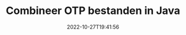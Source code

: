 ---
############################# Static ############################
layout: "auto-gen-merger"
date: 2022-10-27T19:41:56
draft: false
otherformats: pdf pps ppsx ppt pptx rtf tex vdx vsdm vsdx vssm vssx vstm vstx vsx vtx

############################# Head ############################
head_title: "Combineer OTP bestanden via Java & J2SE Documents Merger API"
head_description: "Combineer meerdere OTP-bestanden in Java met behulp van de API voor het samenvoegen van documenten met alle gegevens, stijl en opmaak als brondocumenten."

############################# Header ############################
title: "Combineer OTP bestanden in Java"
description: "Combineer OTP met een paar regels Java code."
bg_image: "https://cms.admin.containerize.com/templates/aspose/App_Themes/V3/images/bg/header1.png"
bg_overlay: false
button:
    enable: true
    icon: "fas fa-arrow-down"
    label: "Download gratis proefversie"
    link: "https://downloads.groupdocs.com/merger/java"

############################# SubMenu ############################
submenu:
    enable: true

    left:
        img_alt: "GroupDocs.Merger for Java"
        image: "https://cms.admin.containerize.com/templates/groupdocs/images/product-logos/90x90-noborder/groupdocs-merger-java.png"
        product: "GroupDocs.Merger"
        platform: "Java"

    middle:
        button:

            # button loop
            - link: "https://apireference.groupdocs.com/merger/java"
              text: "API-referentie"

            # button loop
            - link: "https://github.com/groupdocs-merger"
              text: "Codevoorbeelden"

            # button loop
            - link: "https://products.groupdocs.app/merger/family"
              text: "Live demo's"

            # button loop
            - link: "https://purchase.groupdocs.com/pricing/merger/java"
              text: "Prijzen"

    right:
        link_download: "https://downloads.groupdocs.com/merger"
        link_learn: "https://docs.groupdocs.com/merger/java"
        link_buy: "https://purchase.groupdocs.com"

############################# About ############################
about:
    enable: true
    title: "Over GroupDocs.Merger for Java API"
    content: |
        [GroupDocs.Merger for Java](/nl/merger/java/) biedt een handige oplossing om meerdere PDF, Microsoft Office (Word, Excel, PowerPoint, OneNote), OpenDocument, HTML, afbeeldingen en vele andere documenten in één bestand in Java-applicaties. GroupDocs.Merger zal u veel moeite besparen, aangezien u OTP documenten mag combineren - het is niet nodig om software van derden, desktopapplicaties of plug-ins te installeren. Nu is het niet meer nodig om uw tijd te verspillen en bestanden handmatig te combineren! De missie van GroupDoc is het leveren van de beste kwaliteit en het vereenvoudigen van documentverwerkingsworkflows.
        
        GroupDocs.Merger API is de juiste keuze voor bedrijfsoplossingen die functies voor het combineren van bestanden nodig hebben. Deze API's worden goed ondersteund op alle belangrijke besturingssystemen en platforms, waaronder J2SE 7.0 (1.7), J2SE 8.0 (1.8), Java 10.

############################# Steps ############################
steps:
    enable: true
    title_left: "Combineer meerdere OTP bestanden in Java"
    content_left: |
        [GroupDocs.Merger for Java](/nl/merger/java/) maakt het gemakkelijk voor Java-ontwikkelaars om meerdere OTP-bestanden te combineren door een paar eenvoudige stappen te implementeren.
        
        * Maak een instantie van **Merger** en geef het brondocumentpad door als constructorparameter.
        * Roep **Join** van de **Merger**-klasse aan en geef het tweede brondocumentpad door.
        * Roep **Save** van de klasse **Merger** aan om het samengevoegde document op te slaan.

    title_right: "systeem vereisten"
    content_right: |
        GroupDocs.Merger for Java API's worden ondersteund op alle belangrijke platforms en besturingssystemen. Voordat u de onderstaande code uitvoert, moet u ervoor zorgen dat de volgende vereisten op uw systeem zijn geïnstalleerd.

        * Besturingssystemen: Microsoft Windows, Linux, MacOS
        * Ontwikkelomgevingen: NetBeans, IntelliJ IDEA, Eclipse
        * Kaders: J2SE 7.0 (1.7), J2SE 8.0 (1.8), Java 10
        * Download de nieuwste versie van GroupDocs.Merger for Java van [Maven](https://repository.groupdocs.com/webapp/#/artifacts/browse/tree/General/repo/com/groupdocs/groupdocs-merger)
         
    code: |
     {{% merger/additional-styles %}}
     {{< merger/code-merger title="Hoe OTP bestanden te combineren met behulp van Java voorbeeldcode">}}

        ```java    
        // Combineer OTP bestanden met behulp van GroupDocs.Merger voor Java API
        // Instantie van fusie met invoer OTP document
        Merger merger = new Merger("input_1.otp");

        // Roep de join-methode van de instantie van de Merger-klasse aan en geef het tweede brondocumentpad door
        merger.join("input_2.otp");
    
        // Roep de opslagmethode van de instantie van de Merger-klasse aan om het samengevoegde document op te slaan
        merger.save("merged-file.otp"); 
        ```
     {{< /merger/code-merger >}}

############################# Demos ############################
demos:
    enable: true
    title: "Live demo's - Online app om documenten te combineren"
    content: |
       Combineer nu meer dan één OTP bestanden door naar de website [GroupDocs.Merger Live Demos](https://products.groupdocs.app/merger/family) te gaan.
       De live demo heeft de volgende voordelen.
        
############################# About Formats ############################
about_formats:
    enable: true

############################# More Formats ############################
more_formats:
    enable: true
    title: "Andere documentformaten samenvoegen"
    content: |
        Java documenteert de fusie-API voor bestandsindelingen en afbeeldingen. Combineer enkele van de populaire documentformaten zoals hieronder vermeld.

############################# Back to top ###############################
back_to_top:
    enable: true
---